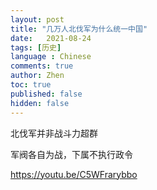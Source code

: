 ```yaml
---
layout: post
title: "几万人北伐军为什么统一中国"
date:   2021-08-24
tags: [历史]
language : Chinese
comments: true
author: Zhen
toc: true
published: false
hidden: false
---
```


北伐军并非战斗力超群

军阀各自为战，下属不执行政令

https://youtu.be/C5WFrarybbo

<!--stackedit_data:
eyJoaXN0b3J5IjpbMTIxNDM5OTk4LDE1MjIwNDYwMTBdfQ==
-->